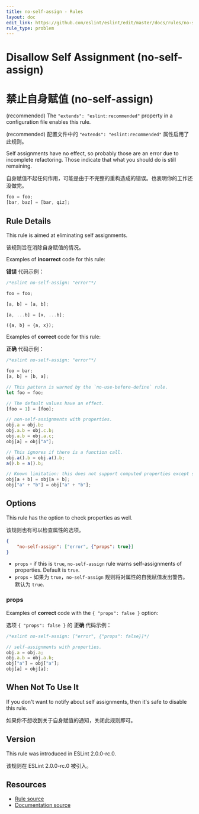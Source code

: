 ```yaml
---
title: no-self-assign - Rules
layout: doc
edit_link: https://github.com/eslint/eslint/edit/master/docs/rules/no-self-assign.md
rule_type: problem
---
```

<!-- Note: No pull requests accepted for this file. See README.md in the root directory for details. -->

# Disallow Self Assignment (no-self-assign)

# 禁止自身赋值 (no-self-assign)

(recommended) The `"extends": "eslint:recommended"` property in a configuration file enables this rule.

(recommended) 配置文件中的 `"extends": "eslint:recommended"` 属性启用了此规则。

Self assignments have no effect, so probably those are an error due to incomplete refactoring.
Those indicate that what you should do is still remaining.

自身赋值不起任何作用，可能是由于不完整的重构造成的错误。也表明你的工作还没做完。

```js
foo = foo;
[bar, baz] = [bar, qiz];
```

## Rule Details

This rule is aimed at eliminating self assignments.

该规则旨在消除自身赋值的情况。

Examples of **incorrect** code for this rule:

**错误** 代码示例：

```js
/*eslint no-self-assign: "error"*/

foo = foo;

[a, b] = [a, b];

[a, ...b] = [x, ...b];

({a, b} = {a, x});
```

Examples of **correct** code for this rule:

**正确** 代码示例：

```js
/*eslint no-self-assign: "error"*/

foo = bar;
[a, b] = [b, a];

// This pattern is warned by the `no-use-before-define` rule.
let foo = foo;

// The default values have an effect.
[foo = 1] = [foo];

// non-self-assignments with properties.
obj.a = obj.b;
obj.a.b = obj.c.b;
obj.a.b = obj.a.c;
obj[a] = obj["a"];

// This ignores if there is a function call.
obj.a().b = obj.a().b;
a().b = a().b;

// Known limitation: this does not support computed properties except single literal or single identifier.
obj[a + b] = obj[a + b];
obj["a" + "b"] = obj["a" + "b"];
```

## Options

This rule has the option to check properties as well.

该规则也有可以检查属性的选项。

```json
{
    "no-self-assign": ["error", {"props": true}]
}
```

- `props` - if this is `true`, `no-self-assign` rule warns self-assignments of properties. Default is `true`.
- `props` - 如果为 `true`，`no-self-assign` 规则将对属性的自我赋值发出警告。默认为 `true`.

### props

Examples of **correct** code with the `{ "props": false }` option:

选项 `{ "props": false }` 的 **正确** 代码示例：

```js
/*eslint no-self-assign: ["error", {"props": false}]*/

// self-assignments with properties.
obj.a = obj.a;
obj.a.b = obj.a.b;
obj["a"] = obj["a"];
obj[a] = obj[a];
```

## When Not To Use It

If you don't want to notify about self assignments, then it's safe to disable this rule.

如果你不想收到关于自身赋值的通知，关闭此规则即可。

## Version

This rule was introduced in ESLint 2.0.0-rc.0.

该规则在 ESLint 2.0.0-rc.0 被引入。

## Resources

* [Rule source](https://github.com/eslint/eslint/tree/master/lib/rules/no-self-assign.js)
* [Documentation source](https://github.com/eslint/eslint/tree/master/docs/rules/no-self-assign.md)
